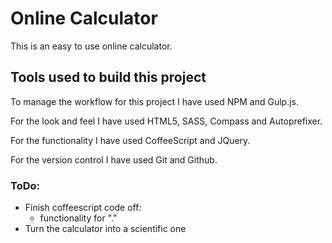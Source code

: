# Online Calculator

This is an easy to use online calculator.

## Tools used to build this project

To manage the workflow for this project I have used NPM and Gulp.js.

For the look and feel I have used HTML5, SASS, Compass and Autoprefixer.

For the functionality I have used CoffeeScript and JQuery.

For the version control I have used Git and Github.

### ToDo:

* Finish coffeescript code off:
    * functionality for "."
* Turn the calculator into a scientific one
